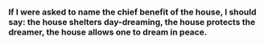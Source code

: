 ### If I were asked to name the chief benefit of the house, I should say: the house shelters day-dreaming, the house protects the dreamer, the house allows one to dream in peace.